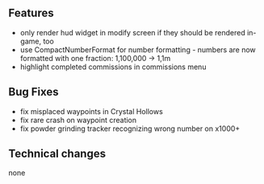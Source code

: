 ## Features
- only render hud widget in modify screen if they should be rendered in-game, too
- use CompactNumberFormat for number formatting - numbers are now formatted with one fraction: 1,100,000 -> 1,1m
- highlight completed commissions in commissions menu

## Bug Fixes
- fix misplaced waypoints in Crystal Hollows
- fix rare crash on waypoint creation
- fix powder grinding tracker recognizing wrong number on x1000+

## Technical changes
none